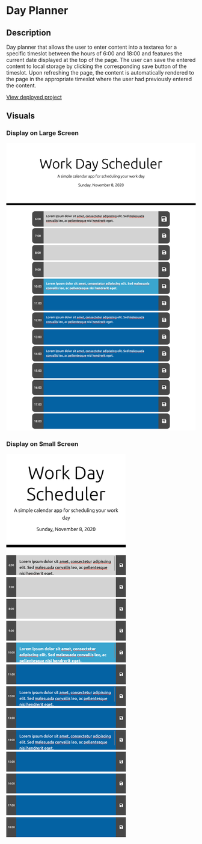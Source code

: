 # Day Planner

## Description

Day planner that allows the user to enter content into a textarea for a specific timeslot between the hours of 6:00 and 18:00 and features the current date displayed at the top of the page. The user can save the entered content to local storage by clicking the corresponding save button of the timeslot. Upon refreshing the page, the content is automatically rendered to the page in the appropriate timeslot where the user had previously entered the content.

[View deployed project](https://jkole822.github.io/Day-Planner/)

## Visuals

### Display on Large Screen

![Large Screen Display](./images/day-planner-large.png)

### Display on Small Screen

![Small Screen Display](./images/day-planner-small.png)
